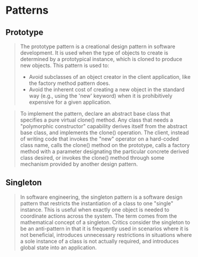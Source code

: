 # Patterns

## Prototype
> The prototype pattern is a creational design pattern in software development. It is used when the type of objects to create is determined by a prototypical instance, which is cloned to produce new objects. This pattern is used to:
> * Avoid subclasses of an object creator in the client application, like the factory method pattern does.
> * Avoid the inherent cost of creating a new object in the standard way (e.g., using the 'new' keyword) when it is prohibitively expensive for a given application.

> To implement the pattern, declare an abstract base class that specifies a pure virtual clone() method. Any class that needs a "polymorphic constructor" capability derives itself from the abstract base class, and implements the clone() operation.
The client, instead of writing code that invokes the "new" operator on a hard-coded class name, calls the clone() method on the prototype, calls a factory method with a parameter designating the particular concrete derived class desired, or invokes the clone() method through some mechanism provided by another design pattern.

## Singleton

> In software engineering, the singleton pattern is a software design pattern that restricts the instantiation of a class to one "single" instance. This is useful when exactly one object is needed to coordinate actions across the system. The term comes from the mathematical concept of a singleton.
Critics consider the singleton to be an anti-pattern in that it is frequently used in scenarios where it is not beneficial, introduces unnecessary restrictions in situations where a sole instance of a class is not actually required, and introduces global state into an application.
